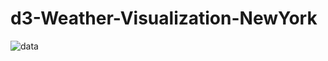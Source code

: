 # d3-Weather-Visualization-NewYork


![data](https://user-images.githubusercontent.com/36867950/196297442-399a92b1-10b6-40b6-a17c-6b69a28ca6ee.jpeg)


